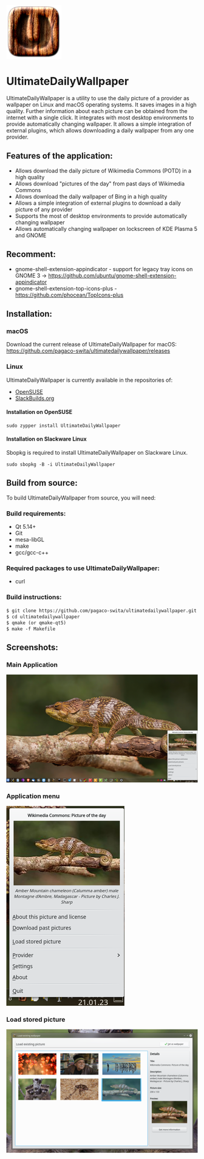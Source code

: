 ![Icon](https://github.com/pagaco-swita/ultimatedailywallpaper/blob/main/src/icons/ultimatedesktopwallpaper_icon.png)

# UltimateDailyWallpaper
UltimateDailyWallpaper is a utility to use the daily picture of a provider as wallpaper on Linux and macOS operating systems. It saves images in a high quality. Further information about each picture can be obtained from the internet with a single click. It integrates with most desktop environments to provide automatically changing wallpaper. It allows a simple integration of external plugins, which allows downloading a daily wallpaper from any one provider.
<br>
## Features of the application: <br />
 * Allows download the daily picture of Wikimedia Commons (POTD) in a high quality
 * Allows download "pictures of the day" from past days of Wikimedia Commons
 * Allows download the daily wallpaper of Bing in a high quality
 * Allows a simple integration of external plugins to download a daily picture of any provider
 * Supports the most of desktop environments to provide automatically changing wallpaper
 * Allows automatically changing wallpaper on lockscreen of KDE Plasma 5 and GNOME

## Recomment: <br />
* gnome-shell-extension-appindicator - support for legacy tray icons on GNOME 3 -> https://github.com/ubuntu/gnome-shell-extension-appindicator
* gnome-shell-extension-top-icons-plus - https://github.com/phocean/TopIcons-plus

## Installation:

### macOS
Download the current release of UltimateDailyWallpaper for macOS: <br>
<a href="https://github.com/pagaco-swita/ultimatedailywallpaper/releases">https://github.com/pagaco-swita/ultimatedailywallpaper/releases</a>

### Linux
UltimateDailyWallpaper is currently available in the repositories of:
 * <a href="https://software.opensuse.org/package/UltimateDailyWallpaper?search_term=UltimateDailyWallpaper">OpenSUSE</a>
 * <a href="https://slackbuilds.org/repository/15.0/desktop/UltimateDailyWallpaper/">SlackBuilds.org</a>

#### Installation on OpenSUSE
```
sudo zypper install UltimateDailyWallpaper
```

#### Installation on Slackware Linux

Sbopkg is required to install UltimateDailyWallpaper on Slackware Linux.

```
sudo sbopkg -B -i UltimateDailyWallpaper
```

## Build from source:
To build UltimateDailyWallpaper from source, you will need:

### Build requirements:
 * Qt 5.14+
 * Git
 * mesa-libGL
 * make
 * gcc/gcc-c++

### Required packages to use UltimateDailyWallpaper:
 * curl

### Build instructions:

```
$ git clone https://github.com/pagaco-swita/ultimatedailywallpaper.git
$ cd ultimatedailywallpaper
$ qmake (or qmake-qt5)
$ make -f Makefile
``` 
 
## Screenshots: <br />

### Main Application
![Screenshot](https://github.com/pagaco-swita/ultimatedailywallpaper/blob/main/screenshots/newpicture_desktop_001.png)

### Application menu
![Screenshot](https://github.com/pagaco-swita/ultimatedailywallpaper/blob/main/screenshots/new_menu_001.png)

### Load stored picture
![Screenshot](https://github.com/pagaco-swita/ultimatedailywallpaper/blob/main/screenshots/load_existing_picture.png)
